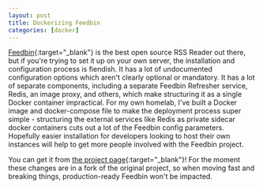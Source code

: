 ```yaml
---
layout: post
title: Dockerizing Feedbin
categories: [docker]
---
```


[Feedbin](https://github.com/feedbin/feedbin){:target="_blank"} is the best open source RSS Reader out there, but if you're trying to set it up on your own server, the installation and configuration process is fiendish. It has a lot of undocumented configuration options which aren't clearly optional or mandatory. It has a lot of separate components, including a separate Feedbin Refresher service, Redis, an image proxy, and others, which make structuring it as a single Docker container impractical.  For my own homelab, I've built a Docker image and docker-compose file to make the deployment process super simple - structuring the external services like Redis as private sidecar docker containers cuts out a lot of the Feedbin config parameters. Hopefully easier installation for developers looking to host their own instances will help to get more people involved with the Feedbin project.

You can get it from [the project page](https://github.com/rachel-sharp/freedbin){:target="_blank"}! For the moment these changes are in a fork of the original project, so when moving fast and breaking things, production-ready Feedbin won't be impacted.
